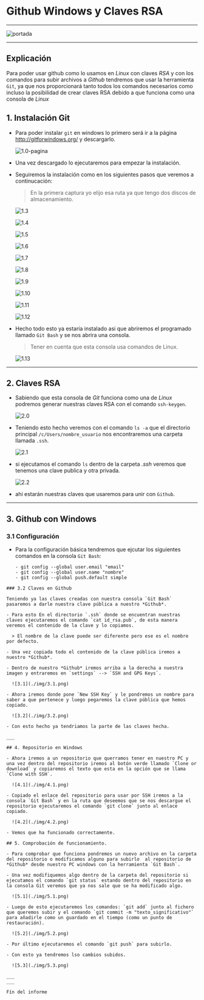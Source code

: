 # Github Windows y Claves RSA
___
  ![portada](./img/portada.png)

___

## Explicación

Para poder usar github como lo usamos en *Linux* con claves *RSA* y con los comandos para subir archivos a *Github* tendremos que usar la herramienta `Git`, ya que nos proporcionará tanto todos los comandos necesarios como incluso la posibilidad de crear claves RSA debido a que funciona como una consola de *Linux*
## 1. Instalación Git

- Para poder instalar `git` en windows lo primero será ir a la página http://gitforwindows.org/ y descargarlo.

  ![1.0-pagina](./img/1.0-pagina.png)

- Una vez descargado lo ejecutaremos para empezar la instalación.

- Seguiremos la instalación como en los siguientes pasos que veremos a continucación:
  > En la primera captura yo elijo esa ruta ya que tengo dos discos de almacenamiento.

    ![1.3](./img/1.3.png)

    ![1.4](./img/1.4.png)

    ![1.5](./img/1.5.png)

    ![1.6](./img/1.6.png)

    ![1.7](./img/1.7.png)

    ![1.8](./img/1.8.png)

    ![1.9](./img/1.9.png)

    ![1.10](./img/1.10.png)

    ![1.11](./img/1.11.png)

    ![1.12](./img/1.12.png)

- Hecho todo esto ya estaría instalado asi que abriremos el programado llamado `Git Bash` y se nos abrira una consola.

  > Tener en cuenta que esta consola usa comandos de Linux.

  ![1.13](./img/1.13.png)

___

## 2. Claves RSA

- Sabiendo que esta consola de *Git* funciona como una de *Linux* podremos generar nuestras claves RSA con el comando `ssh-keygen`.

  ![2.0](./img/2.0.png)

- Teniendo esto hecho veremos con el comando `ls -a` que el directorio principal `/c/Users/nombre_usuario` nos encontraremos una carpeta llamada `.ssh`.

  ![2.1](./img/2.1.png)

- si ejecutamos el comando `ls` dentro de la carpeta *.ssh* veremos que tenemos una clave publica y otra privada.

  ![2.2](./img/2.2.png)

- ahi estarán nuestras claves que usaremos para unir con `Github`.

___

## 3. Github con Windows

### 3.1 Configuración

- Para la configuración básica tendremos que ejcutar los siguientes comandos en la consola `Git Bash`:
  ```
  - git config --global user.email "email"
  - git config --global user.name "nombre"
  - git config --global push.default simple
```
### 3.2 Claves en Github

Teniendo ya las claves creadas con nuestra consola `Git Bash` pasaremos a darle nuestra clave pública a nuestro *Github*.

- Para esto En el directorio `.ssh` donde se encuentran nuestras claves ejecutaremos el comando `cat id_rsa.pub`, de esta manera veremos el contenido de la clave y lo copiamos.

  > El nombre de la clave puede ser diferente pero ese es el nombre por defecto.

- Una vez copiada todo el contenido de la clave pública iremos a nuestro *Github*.

- Dentro de nuestro *Github* iremos arriba a la derecha a nuestra imagen y entraremos en `settings` --> `SSH and GPG Keys`.

  ![3.1](./img/3.1.png)

- Ahora iremos donde pone `New SSH Key` y le pondremos un nombre para saber a que pertenece y luego pegaremos la clave pública que hemos copiado.

  ![3.2](./img/3.2.png)

- Con esto hecho ya tendriamos la parte de las claves hecha.

___

## 4. Repositorio en Windows

- Ahora iremos a un repositorio que querramos tener en nuestro PC y una vez dentro del repositorio iremos al botón verde llamado `Clone or download` y copiaremos el texto que esta en la opción que se llama `Clone with SSH`.

  ![4.1](./img/4.1.png)

- Copiado el enlace del repositorio para usar por SSH iremos a la consola `Git Bash` y en la ruta que deseemos que se nos descargue el repositorio ejecutaremos el comando `git clone` junto al enlace copiado.

  ![4.2](./img/4.2.png)

- Vemos que ha funcionado correctamente.

## 5. Comprobación de funcionamiento.

- Para comprobar que funciona pondremos un nuevo archivo en la carpeta del repositorio o modificamos alguno para subirlo  al repositorio de *Github* desde nuestro PC windows con la herramienta `Git Bash`.

- Una vez modifiquemos algo dentro de la carpeta del repositorio si ejecutamos el comando `git status` estando dentro del repositorio en la consola Git veremos que ya nos sale que se ha modificado algo.

  ![5.1](./img/5.1.png)

- Luego de esto ejecutaremos los comandos: `git add` junto al fichero que queremos subir y el comando `git commit -m "texto_significativo"` para añadirle como un guardado en el tiempo (como un punto de restauración).

  ![5.2](./img/5.2.png)

- Por último ejecutaremos el comando `git push` para subirlo.

- Con esto ya tendremos lso cambios subidos.

  ![5.3](./img/5.3.png)

___
___

Fín del informe

